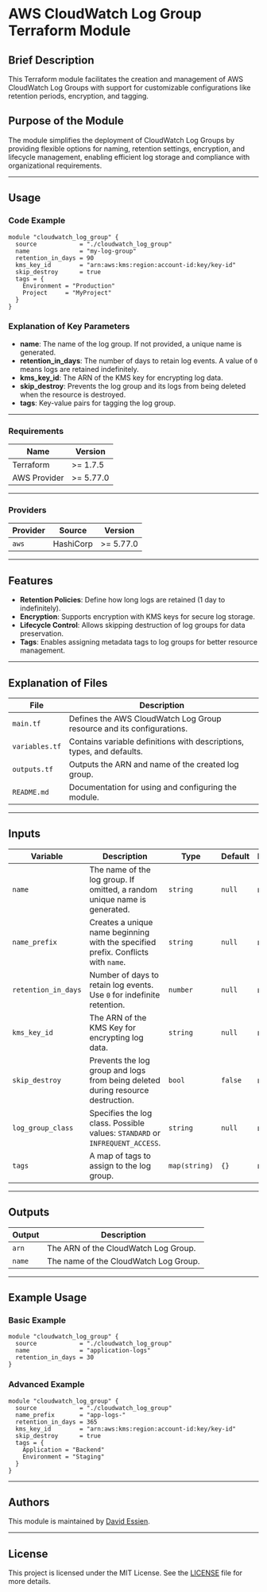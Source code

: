 # AWS CloudWatch Log Group Terraform Module

## Brief Description

This Terraform module facilitates the creation and management of AWS CloudWatch Log Groups with support for customizable configurations like retention periods, encryption, and tagging.

## Purpose of the Module

The module simplifies the deployment of CloudWatch Log Groups by providing flexible options for naming, retention settings, encryption, and lifecycle management, enabling efficient log storage and compliance with organizational requirements.

---

## Usage

### Code Example

```hcl
module "cloudwatch_log_group" {
  source            = "./cloudwatch_log_group"
  name              = "my-log-group"
  retention_in_days = 90
  kms_key_id        = "arn:aws:kms:region:account-id:key/key-id"
  skip_destroy      = true
  tags = {
    Environment = "Production"
    Project     = "MyProject"
  }
}
```

### Explanation of Key Parameters

- **name**: The name of the log group. If not provided, a unique name is generated.
- **retention_in_days**: The number of days to retain log events. A value of `0` means logs are retained indefinitely.
- **kms_key_id**: The ARN of the KMS key for encrypting log data.
- **skip_destroy**: Prevents the log group and its logs from being deleted when the resource is destroyed.
- **tags**: Key-value pairs for tagging the log group.

---

### Requirements

| Name         | Version   |
| ------------ | --------- |
| Terraform    | >= 1.7.5  |
| AWS Provider | >= 5.77.0 |

---

### Providers

| Provider | Source    | Version   |
| -------- | --------- | --------- |
| `aws`    | HashiCorp | >= 5.77.0 |

---

## Features

- **Retention Policies**: Define how long logs are retained (1 day to indefinitely).
- **Encryption**: Supports encryption with KMS keys for secure log storage.
- **Lifecycle Control**: Allows skipping destruction of log groups for data preservation.
- **Tags**: Enables assigning metadata tags to log groups for better resource management.

---

## Explanation of Files

| File           | Description                                                           |
| -------------- | --------------------------------------------------------------------- |
| `main.tf`      | Defines the AWS CloudWatch Log Group resource and its configurations. |
| `variables.tf` | Contains variable definitions with descriptions, types, and defaults. |
| `outputs.tf`   | Outputs the ARN and name of the created log group.                    |
| `README.md`    | Documentation for using and configuring the module.                   |

---

## Inputs

| Variable            | Description                                                                       | Type          | Default | Required |
| ------------------- | --------------------------------------------------------------------------------- | ------------- | ------- | -------- |
| `name`              | The name of the log group. If omitted, a random unique name is generated.         | `string`      | `null`  | no       |
| `name_prefix`       | Creates a unique name beginning with the specified prefix. Conflicts with `name`. | `string`      | `null`  | no       |
| `retention_in_days` | Number of days to retain log events. Use `0` for indefinite retention.            | `number`      | `null`  | no       |
| `kms_key_id`        | The ARN of the KMS Key for encrypting log data.                                   | `string`      | `null`  | no       |
| `skip_destroy`      | Prevents the log group and logs from being deleted during resource destruction.   | `bool`        | `false` | no       |
| `log_group_class`   | Specifies the log class. Possible values: `STANDARD` or `INFREQUENT_ACCESS`.      | `string`      | `null`  | no       |
| `tags`              | A map of tags to assign to the log group.                                         | `map(string)` | `{}`    | no       |

---

## Outputs

| Output | Description                           |
| ------ | ------------------------------------- |
| `arn`  | The ARN of the CloudWatch Log Group.  |
| `name` | The name of the CloudWatch Log Group. |

---

## Example Usage

### Basic Example

```hcl
module "cloudwatch_log_group" {
  source            = "./cloudwatch_log_group"
  name              = "application-logs"
  retention_in_days = 30
}
```

### Advanced Example

```hcl
module "cloudwatch_log_group" {
  source            = "./cloudwatch_log_group"
  name_prefix       = "app-logs-"
  retention_in_days = 365
  kms_key_id        = "arn:aws:kms:region:account-id:key/key-id"
  skip_destroy      = true
  tags = {
    Application = "Backend"
    Environment = "Staging"
  }
}
```

---

## Authors

This module is maintained by [David Essien](https://davidessien.com).

---

## License

This project is licensed under the MIT License. See the [LICENSE](LICENSE) file for more details.
